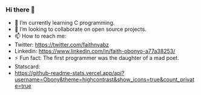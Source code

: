 ### Hi there 👋

- 🌱 I’m currently learning C programming.
- 👯 I’m looking to collaborate on open source projects. 
- 📫 How to reach me: 
- Twitter: https://twitter.com/faithnyabz
- Linkedin: https://www.linkedin.com/in/faith-obonyo-a77a38253/
- ⚡ Fun fact: The first programmer was the daughter of a mad poet.
- Statscard:
- https://github-readme-stats.vercel.app/api?username=Obony&theme=highcontrast&show_icons=true&count_private=true
